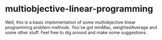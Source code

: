 # multiobjective-linear-programming

Well, this is a basic implementation of some multiobjective linear programming problem methods. You've got minMax, weightedAverage and some other stuff. Feel free to dig around and make some suggestions.
